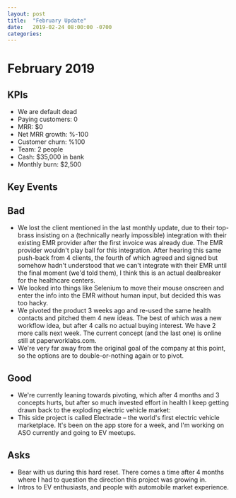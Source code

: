 ```yaml
---
layout: post
title:  "February Update"
date:   2019-02-24 08:00:00 -0700
categories: 
---
```


February 2019
=============

KPIs
----
* We are default dead
* Paying customers: 0
* MRR: $0
* Net MRR growth: %-100
* Customer churn: %100
* Team: 2 people
* Cash: $35,000 in bank
* Monthly burn: $2,500


Key Events
----

Bad
----
* We lost the client mentioned in the last monthly update, due to their top-brass insisting on a (technically nearly impossible) integration with their existing EMR provider after the first invoice was already due. The EMR provider wouldn't play ball for this integration. After hearing this same push-back from 4 clients, the fourth of which agreed and signed but somehow hadn't understood that we can't integrate with their EMR until the final moment (we'd told them), I think this is an actual dealbreaker for the healthcare centers.
* We looked into things like Selenium to move their mouse onscreen and enter the info into the EMR without human input, but decided this was too hacky.
* We pivoted the product 3 weeks ago and re-used the same health contacts and pitched them 4 new ideas. The best of which was a new workflow idea, but after 4 calls no actual buying interest. We have 2 more calls next week. The current concept (and the last one) is online still at paperworklabs.com.
* We're very far away from the original goal of the company at this point, so the options are to double-or-nothing again or to pivot.

Good
----
* We're currently leaning towards pivoting, which after 4 months and 3 concepts hurts, but after so much invested effort in health I keep getting drawn back to the exploding electric vehicle market:
* This side project is called Electrade – the world's first electric vehicle marketplace. It's been on the app store for a week, and I'm working on ASO currently and going to EV meetups.


Asks
----
* Bear with us during this hard reset. There comes a time after 4 months where I had to question the direction this project was growing in.
* Intros to EV enthusiasts, and people with automobile market experience.

